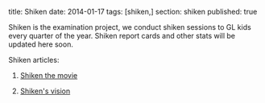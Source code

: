 title: Shiken
date: 2014-01-17
tags: [shiken,]
section: shiken
published: true

Shiken is the examination project, we conduct shiken sessions to GL kids every quarter of the year. Shiken report cards and other stats will be updated here soon.

Shiken articles:

1. [Shiken the movie](/blog/shiken/shiken-the-movie)

2. [Shiken's vision](/blog/shiken/the-vision)